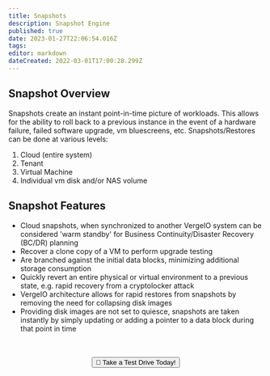 ```yaml
---
title: Snapshots
description: Snapshot Engine
published: true
date: 2023-01-27T22:06:54.016Z
tags: 
editor: markdown
dateCreated: 2022-03-01T17:00:28.299Z
---
```


## Snapshot Overview
Snapshots create an instant point-in-time picture of workloads. This allows for the ability to roll back to a previous instance in the event of a hardware failure, failed software upgrade, vm bluescreens, etc. 
Snapshots/Restores can be done at various levels: 
1. Cloud (entire system)
1. Tenant
1. Virtual Machine
1. Individual vm disk and/or NAS volume

## Snapshot Features

- Cloud snapshots, when synchronized to another VergeIO system can be considered 'warm standby' for Business Continuity/Disaster Recovery (BC/DR) planning
- Recover a clone copy of a VM to perform upgrade testing
- Are branched against the initial data blocks, minimizing additional storage consumption
- Quickly revert an entire physical or virtual environment to a previous state, e.g. rapid recovery from a cryptolocker attack
- VergeIO architecture allows for rapid restores from snapshots by removing the need for collapsing disk images
- Providing disk images are not set to quiesce, snapshots are taken instantly by simply updating or adding a pointer to a data block during that point in time

<br>
<br>
<div style="text-align:center; margin-bottom:5px">
  <a href="https://www.verge.io/test-drive#Demo-Section"><button class="button-cta">🚗 Take a Test Drive Today!</button></a>
</div>
